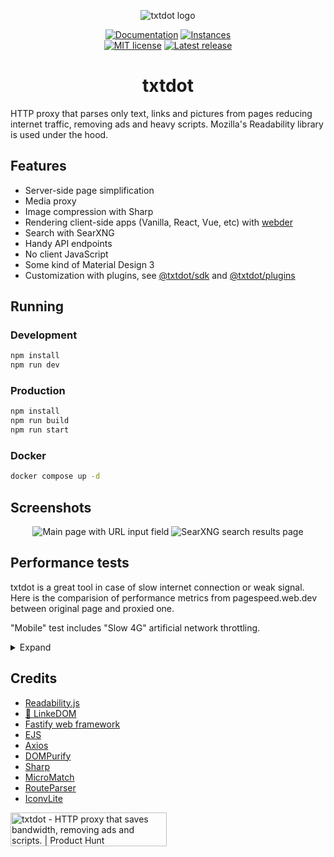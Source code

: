 <div align="center">

  ![txtdot logo](https://github.com/TxtDot/.github/raw/main/imgs/txtdot.png)

  <a href="https://txtdot.github.io/documentation"><img alt="Documentation" src="https://img.shields.io/badge/Documentation-blue"></a>
  <a href="https://github.com/TxtDot/instances"><img alt="Instances" src="https://img.shields.io/badge/Instances-blue"></a>
  <br>
  <a href="https://github.com/TxtDot/txtdot/blob/main/LICENSE"><img alt="MIT license" src="https://img.shields.io/github/license/txtdot/txtdot?color=blue"></a>
  <a href="https://github.com/TxtDot/txtdot/releases/latest"><img alt="Latest release" src="https://img.shields.io/github/v/release/TxtDot/txtdot?display_name=release"></a>

  # txtdot

</div>

HTTP proxy that parses only text, links and pictures from pages
reducing internet traffic, removing ads and heavy scripts.
Mozilla's Readability library is used under the hood.

## Features

- Server-side page simplification
- Media proxy
- Image compression with Sharp
- Rendering client-side apps (Vanilla, React, Vue, etc) with [webder](https://github.com/TxtDot/webder)
- Search with SearXNG
- Handy API endpoints
- No client JavaScript
- Some kind of Material Design 3
- Customization with plugins, see [@txtdot/sdk](https://github.com/TxtDot/txtdot/tree/main/packages/sdk) and [@txtdot/plugins](https://github.com/TxtDot/txtdot/tree/main/packages/plugins)

## Running

### Development

```bash
npm install
npm run dev
```

### Production

```bash
npm install
npm run build
npm run start
```

### Docker

```bash
docker compose up -d
```

## Screenshots

<div align="center">
<img src="https://raw.githubusercontent.com/TxtDot/.github/main/imgs/ui_url_input.png" alt="Main page with URL input field">
<img src="https://raw.githubusercontent.com/TxtDot/.github/main/imgs/ui_search_page.png" alt="SearXNG search results page">
</div>

## Performance tests

txtdot is a great tool in case of slow internet connection or weak signal.
Here is the comparision of performance metrics from pagespeed.web.dev
between original page and proxied one.

"Mobile" test includes "Slow 4G" artificial network throttling.

<details>
<summary>Expand</summary>

|                                  |     Original page     | Proxied through txtdot |
| :------------------------------- | :-------------------: | :--------------------: |
| [Habr][habr-link] Desktop        |  ![56%][habr-do-img]  |  ![99%][habr-dt-img]   |
| [Habr][habr-link] Mobile         |  ![21%][habr-mo-img]  |  ![100%][habr-mt-img]  |
| [Medium][medium-link] Desktop    | ![44%][medium-do-img] | ![100%][medium-dt-img] |
| [Medium][medium-link] Mobile     | ![36%][medium-mo-img] | ![100%][medium-mt-img] |
| [Nginx Blog][nginx-link] Desktop | ![53%][nginx-do-img]  | ![100%][nginx-dt-img]  |
| [Nginx Blog][nginx-link] Mobile  | ![26%][nginx-mo-img]  | ![100%][nginx-mt-img]  |

[habr-link]: https://habr.com/ru/articles/780692/
[habr-do-img]: https://raw.githubusercontent.com/TxtDot/.github/main/tests/habr/desktop_orig.png
[habr-dt-img]: https://raw.githubusercontent.com/TxtDot/.github/main/tests/habr/desktop_txtdot.png
[habr-mo-img]: https://raw.githubusercontent.com/TxtDot/.github/main/tests/habr/mobile_orig.png
[habr-mt-img]: https://raw.githubusercontent.com/TxtDot/.github/main/tests/habr/mobile_txtdot.png
[medium-link]: https://levelup.gitconnected.com/proxy-servers-how-proxies-work-0ec083fc1030
[medium-do-img]: https://raw.githubusercontent.com/TxtDot/.github/main/tests/medium/desktop_orig.png
[medium-dt-img]: https://raw.githubusercontent.com/TxtDot/.github/main/tests/medium/desktop_txtdot.png
[medium-mo-img]: https://raw.githubusercontent.com/TxtDot/.github/main/tests/medium/mobile_orig.png
[medium-mt-img]: https://raw.githubusercontent.com/TxtDot/.github/main/tests/medium/mobile_txtdot.png
[nginx-link]: https://www.nginx.com/blog/rate-limiting-nginx/
[nginx-do-img]: https://raw.githubusercontent.com/TxtDot/.github/main/tests/nginx-blog/desktop_orig.png
[nginx-dt-img]: https://raw.githubusercontent.com/TxtDot/.github/main/tests/nginx-blog/desktop_txtdot.png
[nginx-mo-img]: https://raw.githubusercontent.com/TxtDot/.github/main/tests/nginx-blog/mobile_orig.png
[nginx-mt-img]: https://raw.githubusercontent.com/TxtDot/.github/main/tests/nginx-blog/mobile_txtdot.png

</details>

## Credits

- [Readability.js](https://github.com/mozilla/readability)
- [🔗 LinkeDOM](https://github.com/WebReflection/linkedom)
- [Fastify web framework](https://github.com/fastify/fastify)
- [EJS](https://github.com/mde/ejs)
- [Axios](https://github.com/axios/axios)
- [DOMPurify](https://github.com/cure53/DOMPurify)
- [Sharp](https://github.com/lovell/sharp)
- [MicroMatch](https://github.com/micromatch/micromatch)
- [RouteParser](https://github.com/rcs/route-parser)
- [IconvLite](https://github.com/ashtuchkin/iconv-lite)

<a href="https://www.producthunt.com/posts/txtdot?utm_source=badge-featured&utm_medium=badge&utm_souce=badge-txtdot" target="_blank"><img src="https://api.producthunt.com/widgets/embed-image/v1/featured.svg?post_id=443317&theme=neutral" alt="txtdot - HTTP&#0032;proxy&#0032;that&#0032;saves&#0032;bandwidth&#0044;&#0032;removing&#0032;ads&#0032;and&#0032;scripts&#0046; | Product Hunt" style="width: 250px; height: 54px;" width="250" height="54" /></a>
